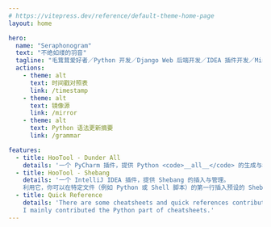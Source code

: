 ```yaml
---
# https://vitepress.dev/reference/default-theme-home-page
layout: home

hero:
  name: "Seraphonogram"
  text: "不绝如缕的羽音"
  tagline: "毛茸茸爱好者／Python 开发／Django Web 后端开发／IDEA 插件开发／Minecraft 模组开发"
  actions:
    - theme: alt
      text: 时间戳对照表
      link: /timestamp
    - theme: alt
      text: 镜像源
      link: /mirror
    - theme: alt
      text: Python 语法更新摘要
      link: /grammar

features:
  - title: HooTool - Dunder All
    details: '一个 PyCharm 插件，提供 Python <code>__all__</code> 的生成与格式化，以及为变量/常量、函数、类等符号提供过滤筛选功能。'
  - title: HooTool - Shebang
    details: '一个 IntelliJ IDEA 插件，提供 Shebang 的插入与管理。
    利用它，你可以在特定文件（例如 Python 或 Shell 脚本）的第一行插入预设的 Shebang，如果已有则替换之。'
  - title: Quick Reference
    details: 'There are some cheatsheets and quick references contributed by open source angels on Quick Reference.
    I mainly contributed the Python part of cheatsheets.'
---
```


